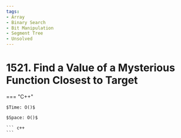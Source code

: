 ```yaml
---
tags:
- Array
- Binary Search
- Bit Manipulation
- Segment Tree
- Unsolved
---
```



# 1521. Find a Value of a Mysterious Function Closest to Target

=== "C++"

    $Time: O()$

    $Space: O()$

    ``` c++
    ```